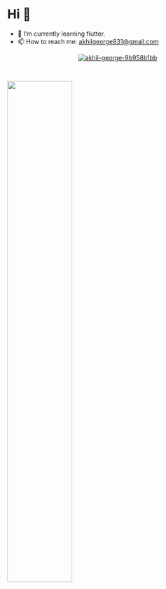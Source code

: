 # Hi 👋
- 🎯 I’m currently learning flutter.
- 📫 How to reach me: akhilgeorge831@gmail.com
<p align="center">
<a href="https://www.linkedin.com/in/akhil-ge0rge/" target="blank"><img align="center" src="https://img.shields.io/badge/LinkedIn-0077B5?style=for-the-badge&logo=linkedin&logoColor=white" alt="akhil-george-9b958b1bb"/></a>
  </p>
<br>
<p>

<img width=54.2% src="https://github-readme-stats.vercel.app/api?username=akhil-ge0rge&show_icons=true&theme=radical">
</p>
